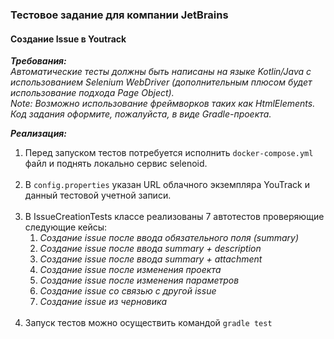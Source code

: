 ### Тестовое задание для компании JetBrains
#### Создание Issue в Youtrack

***Требования:***
<br>
*Автоматические тесты должны быть написаны на языке Kotlin/Java с использованием Selenium WebDriver (дополнительным 
плюсом будет использование подхода Page Object).<br>
Note: Возможно использование фреймворков таких как HtmlElements.
Код задания оформите, пожалуйста, в виде Gradle-проекта.*


***Реализация:***

1. Перед запуском тестов потребуется исполнить `docker-compose.yml` файл и поднять локально сервис selenoid.
<br><br>
2. В `config.properties` указан URL облачного экземпляра YouTrack и данный тестовой учетной записи.
<br><br>
4. В IssueCreationTests классе реализованы 7 автотестов проверяющие следующие кейсы:
   1) *Создание issue после ввода обязательного поля (summary)*
   2) *Создание issue после ввода summary + description*
   3) *Создание issue после ввода summary + attachment* 
   4) *Создание issue после изменения проекта* 
   5) *Создание issue после изменения параметров* 
   6) *Создание issue cо связью с другой issue* 
   7) *Создание issue из черновика*
<br><br>
4. Запуск тестов можно осуществить командой `gradle test`
<br><br>
